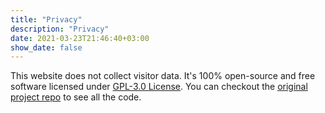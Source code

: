 ```yaml
---
title: "Privacy"
description: "Privacy"
date: 2021-03-23T21:46:40+03:00
show_date: false
---
```


This website does not collect visitor data. It's 100% open-source and free software licensed under [GPL-3.0 License](https://github.com/berkaycubuk/berkaycubuk.com/blob/main/LICENSE). You can checkout the [original project repo](https://github.com/berkaycubuk/berkaycubuk.com) to see all the code.